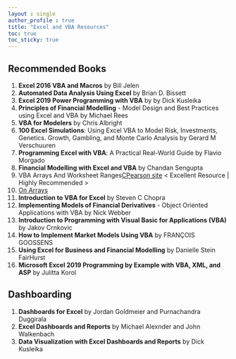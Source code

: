 ```yaml
---
layout : single  
author_profile : true
title: "Excel and VBA Resources"
toc: true
toc_sticky: true
---
```


## Recommended Books

1. **Excel 2016 VBA and Macros** by Bill Jelen
2. **Automated Data Analysis Using Excel** by Brian D. Bissett 
3. **Excel 2019 Power Programming with VBA** by
by Dick Kusleika
4. **Principles of Financial Modelling** - Model Design and Best Practices using Excel and VBA by Michael Rees
5. **VBA for Modelers** by Chris Albright
6. **100 Excel Simulations**: Using Excel VBA to Model Risk, Investments, Genetics. Growth, Gambling, and Monte Carlo Analysis by Gerard M Verschuuren
7. **Programming Excel with VBA**: A Practical Real-World Guide by Flavio Morgado
8. **Financial Modelling with Excel and VBA** by Chandan Sengupta
9. VBA Arrays And Worksheet Ranges[CPearson site](http://www.cpearson.com/excel/ArraysAndRanges.aspx) < Excellent Resource | Highly Recommended >
10. [On Arrays](https://www.snb-vba.eu/VBA_Arrays_en.html)
11. **Introduction to VBA for Excel** by Steven C Chopra
12. **Implementing Models of Financial Derivatives** - Object Oriented Applications with VBA by Nick Webber
13. **Introduction to Programming with Visual Basic for Applications (VBA)** by Jakov Crnkovic
14. **How to Implement Market Models Using VBA** by FRANÇOIS GOOSSENS
15. **Using Excel for Business and Financial Modelling** by Danielle Stein FairHurst  
16. **Microsoft Excel 2019 Programming by Example with VBA, XML, and ASP** by Julitta Korol

## Dashboarding

1. **Dashboards for Excel** by Jordan Goldmeier and Purnachandra Duggirala
2. **Excel Dashboards and Reports** by Michael Alexnder and John Walkenbach
3. **Data Visualization with Excel Dashboards and Reports** by Dick Kusleika
